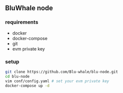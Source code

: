 ## BluWhale node

### requirements
- docker
- docker-compose
- git
- evm private key

### setup
```bash
git clone https://github.com/Blu-whale/blu-node.git
cd blu-node
vim conf/config.yaml # set your evm private key
docker-compose up -d
```
